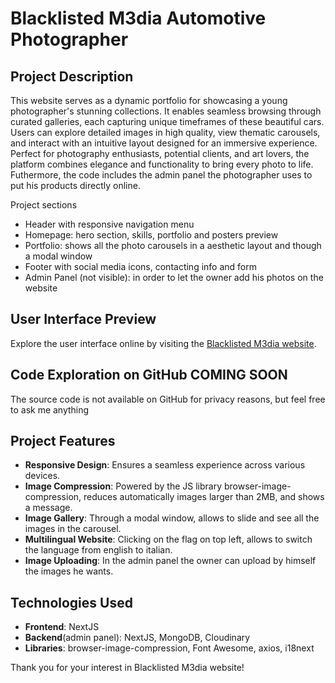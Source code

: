 # Blacklisted M3dia Automotive Photographer

## Project Description
This website serves as a dynamic portfolio for showcasing a young photographer's stunning collections. It enables seamless browsing through curated galleries, each capturing unique timeframes of these beautiful cars. Users can explore detailed images in high quality, view thematic carousels, and interact with an intuitive layout designed for an immersive experience. Perfect for photography enthusiasts, potential clients, and art lovers, the platform combines elegance and functionality to bring every photo to life. Futhermore, the code includes the admin panel the photographer uses to put his products directly online.

Project sections
- Header with responsive navigation menu
- Homepage: hero section, skills, portfolio and posters preview
- Portfolio: shows all the photo carousels in a aesthetic layout and though a modal window
- Footer with social media icons, contacting info and form
- Admin Panel (not visible): in order to let the owner add his photos on the website

## User Interface Preview

Explore the user interface online by visiting the [Blacklisted M3dia website](link).

## Code Exploration on GitHub COMING SOON

The source code is not available on GitHub for privacy reasons, but feel free to ask me anything

## Project Features
- **Responsive Design**: Ensures a seamless experience across various devices.
- **Image Compression**: Powered by the JS library browser-image-compression, reduces automatically images larger than 2MB, and shows a message.
- **Image Gallery**: Through a modal window, allows to slide and see all the images in the carousel.
- **Multilingual Website**: Clicking on the flag on top left, allows to switch the language from english to italian.
- **Image Uploading**: In the admin panel the owner can upload by himself the images he wants.

## Technologies Used
- **Frontend**: NextJS
- **Backend**(admin panel): NextJS, MongoDB, Cloudinary
- **Libraries**: browser-image-compression, Font Awesome, axios, i18next

Thank you for your interest in Blacklisted M3dia website!